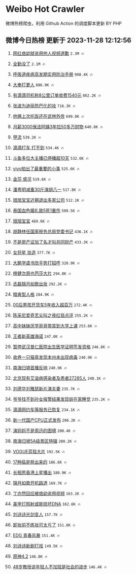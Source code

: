 # Weibo Hot Crawler 



微博热榜爬虫，利用 Github Action 的调度脚本更新 BY PHP 


## 微博今日热榜 更新于 2023-11-28 12:12:56 
1. [网红痞幼就盗用他人视频道歉](https://s.weibo.com/weibo?q=%23%E7%BD%91%E7%BA%A2%E7%97%9E%E5%B9%BC%E5%B0%B1%E7%9B%97%E7%94%A8%E4%BB%96%E4%BA%BA%E8%A7%86%E9%A2%91%E9%81%93%E6%AD%89%23&t=31&band_rank=1&Refer=top) `2.3M 🔥` 

1. [全勤没了](https://s.weibo.com/weibo?q=%E5%85%A8%E5%8B%A4%E6%B2%A1%E4%BA%86&t=31&band_rank=2&Refer=top) `2.1M 🔥` 

1. [呼吸道疾病高发期实用防治手册](https://s.weibo.com/weibo?q=%23%E5%91%BC%E5%90%B8%E9%81%93%E7%96%BE%E7%97%85%E9%AB%98%E5%8F%91%E6%9C%9F%E5%AE%9E%E7%94%A8%E9%98%B2%E6%B2%BB%E6%89%8B%E5%86%8C%23&t=31&band_rank=3&Refer=top) `908.4K 🔥` 

1. [大奉打更人](https://s.weibo.com/weibo?q=%E5%A4%A7%E5%A5%89%E6%89%93%E6%9B%B4%E4%BA%BA&t=31&band_rank=4&Refer=top) `886.9K 🔥` 

1. [有滴滴司机称8公里订单收费1540元](https://s.weibo.com/weibo?q=%23%E6%9C%89%E6%BB%B4%E6%BB%B4%E5%8F%B8%E6%9C%BA%E7%A7%B08%E5%85%AC%E9%87%8C%E8%AE%A2%E5%8D%95%E6%94%B6%E8%B4%B91540%E5%85%83%23&t=31&band_rank=5&Refer=top) `862.2K 🔥` 

1. [张进为迪丽热巴化的妆](https://s.weibo.com/weibo?q=%23%E5%BC%A0%E8%BF%9B%E4%B8%BA%E8%BF%AA%E4%B8%BD%E7%83%AD%E5%B7%B4%E5%8C%96%E7%9A%84%E5%A6%86%23&t=31&band_rank=6&Refer=top) `716.3K 🔥` 

1. [他俩上次吃饭还在武林外传](https://s.weibo.com/weibo?q=%23%E4%BB%96%E4%BF%A9%E4%B8%8A%E6%AC%A1%E5%90%83%E9%A5%AD%E8%BF%98%E5%9C%A8%E6%AD%A6%E6%9E%97%E5%A4%96%E4%BC%A0%23&t=31&band_rank=7&Refer=top) `699.0K 🔥` 

1. [月薪3000保洁阿姨3年捡50多万财物](https://s.weibo.com/weibo?q=%23%E6%9C%88%E8%96%AA3000%E4%BF%9D%E6%B4%81%E9%98%BF%E5%A7%A83%E5%B9%B4%E6%8D%A150%E5%A4%9A%E4%B8%87%E8%B4%A2%E7%89%A9%23&t=31&band_rank=8&Refer=top) `640.8K 🔥` 

1. [甲流](https://s.weibo.com/weibo?q=%E7%94%B2%E6%B5%81&t=31&band_rank=9&Refer=top) `539.2K 🔥` 

1. [滴滴打车 打不到](https://s.weibo.com/weibo?q=%E6%BB%B4%E6%BB%B4%E6%89%93%E8%BD%A6%20%E6%89%93%E4%B8%8D%E5%88%B0&t=31&band_rank=10&Refer=top) `534.4K 🔥` 

1. [斗鱼多位大主播已停播超10天](https://s.weibo.com/weibo?q=%23%E6%96%97%E9%B1%BC%E5%A4%9A%E4%BD%8D%E5%A4%A7%E4%B8%BB%E6%92%AD%E5%B7%B2%E5%81%9C%E6%92%AD%E8%B6%8510%E5%A4%A9%23&t=31&band_rank=11&Refer=top) `532.6K 🔥` 

1. [vivo拍出了最重要的小事](https://s.weibo.com/weibo?q=%23vivo%E6%8B%8D%E5%87%BA%E4%BA%86%E6%9C%80%E9%87%8D%E8%A6%81%E7%9A%84%E5%B0%8F%E4%BA%8B%23&t=31&band_rank=12&Refer=top) `525.6K 🔥` 

1. [金莎 盛况](https://s.weibo.com/weibo?q=%E9%87%91%E8%8E%8E%20%E7%9B%9B%E5%86%B5&t=31&band_rank=13&Refer=top) `519.6K 🔥` 

1. [潘粤明减重30斤演胡八一](https://s.weibo.com/weibo?q=%23%E6%BD%98%E7%B2%A4%E6%98%8E%E5%87%8F%E9%87%8D30%E6%96%A4%E6%BC%94%E8%83%A1%E5%85%AB%E4%B8%80%23&t=31&band_rank=14&Refer=top) `517.8K 🔥` 

1. [旭旭宝宝近期退出多家公司](https://s.weibo.com/weibo?q=%23%E6%97%AD%E6%97%AD%E5%AE%9D%E5%AE%9D%E8%BF%91%E6%9C%9F%E9%80%80%E5%87%BA%E5%A4%9A%E5%AE%B6%E5%85%AC%E5%8F%B8%23&t=31&band_rank=15&Refer=top) `512.1K 🔥` 

1. [泰国血色婚礼致5死1重伤](https://s.weibo.com/weibo?q=%23%E6%B3%B0%E5%9B%BD%E8%A1%80%E8%89%B2%E5%A9%9A%E7%A4%BC%E8%87%B45%E6%AD%BB1%E9%87%8D%E4%BC%A4%23&t=31&band_rank=16&Refer=top) `509.5K 🔥` 

1. [旭旭宝宝](https://s.weibo.com/weibo?q=%E6%97%AD%E6%97%AD%E5%AE%9D%E5%AE%9D&t=31&band_rank=17&Refer=top) `469.6K 🔥` 

1. [胡静林任国家税务总局党委书记](https://s.weibo.com/weibo?q=%23%E8%83%A1%E9%9D%99%E6%9E%97%E4%BB%BB%E5%9B%BD%E5%AE%B6%E7%A8%8E%E5%8A%A1%E6%80%BB%E5%B1%80%E5%85%9A%E5%A7%94%E4%B9%A6%E8%AE%B0%23&t=31&band_rank=18&Refer=top) `436.1K 🔥` 

1. [不是房产证加了名才叫共同财产](https://s.weibo.com/weibo?q=%23%E4%B8%8D%E6%98%AF%E6%88%BF%E4%BA%A7%E8%AF%81%E5%8A%A0%E4%BA%86%E5%90%8D%E6%89%8D%E5%8F%AB%E5%85%B1%E5%90%8C%E8%B4%A2%E4%BA%A7%23&t=31&band_rank=19&Refer=top) `433.3K 🔥` 

1. [女将星 妆造](https://s.weibo.com/weibo?q=%E5%A5%B3%E5%B0%86%E6%98%9F%20%E5%A6%86%E9%80%A0&t=31&band_rank=20&Refer=top) `377.7K 🔥` 

1. [大鹏学虞书欣手势打招呼](https://s.weibo.com/weibo?q=%23%E5%A4%A7%E9%B9%8F%E5%AD%A6%E8%99%9E%E4%B9%A6%E6%AC%A3%E6%89%8B%E5%8A%BF%E6%89%93%E6%8B%9B%E5%91%BC%23&t=31&band_rank=21&Refer=top) `320.9K 🔥` 

1. [檀健次周也芭莎大片](https://s.weibo.com/weibo?q=%23%E6%AA%80%E5%81%A5%E6%AC%A1%E5%91%A8%E4%B9%9F%E8%8A%AD%E8%8E%8E%E5%A4%A7%E7%89%87%23&t=31&band_rank=22&Refer=top) `294.0K 🔥` 

1. [丞磊锦月如歌出妆](https://s.weibo.com/weibo?q=%E4%B8%9E%E7%A3%8A%E9%94%A6%E6%9C%88%E5%A6%82%E6%AD%8C%E5%87%BA%E5%A6%86&t=31&band_rank=23&Refer=top) `292.2K 🔥` 

1. [暗爽型人格](https://s.weibo.com/weibo?q=%E6%9A%97%E7%88%BD%E5%9E%8B%E4%BA%BA%E6%A0%BC&t=31&band_rank=24&Refer=top) `284.9K 🔥` 

1. [00后男孩开货车5年收入超百万](https://s.weibo.com/weibo?q=%2300%E5%90%8E%E7%94%B7%E5%AD%A9%E5%BC%80%E8%B4%A7%E8%BD%A65%E5%B9%B4%E6%94%B6%E5%85%A5%E8%B6%85%E7%99%BE%E4%B8%87%23&t=31&band_rank=25&Refer=top) `272.4K 🔥` 

1. [陈采尼爱奇艺尖叫之夜红毯点评](https://s.weibo.com/weibo?q=%E9%99%88%E9%87%87%E5%B0%BC%E7%88%B1%E5%A5%87%E8%89%BA%E5%B0%96%E5%8F%AB%E4%B9%8B%E5%A4%9C%E7%BA%A2%E6%AF%AF%E7%82%B9%E8%AF%84&t=31&band_rank=26&Refer=top) `255.2K 🔥` 

1. [高中妹妹厌学哥哥带其到大学上课](https://s.weibo.com/weibo?q=%23%E9%AB%98%E4%B8%AD%E5%A6%B9%E5%A6%B9%E5%8E%8C%E5%AD%A6%E5%93%A5%E5%93%A5%E5%B8%A6%E5%85%B6%E5%88%B0%E5%A4%A7%E5%AD%A6%E4%B8%8A%E8%AF%BE%23&t=31&band_rank=27&Refer=top) `253.6K 🔥` 

1. [王者新英雄海诺](https://s.weibo.com/weibo?q=%E7%8E%8B%E8%80%85%E6%96%B0%E8%8B%B1%E9%9B%84%E6%B5%B7%E8%AF%BA&t=31&band_rank=28&Refer=top) `247.0K 🔥` 

1. [暂停武汉普仁医院出生医学证明签发资格](https://s.weibo.com/weibo?q=%23%E6%9A%82%E5%81%9C%E6%AD%A6%E6%B1%89%E6%99%AE%E4%BB%81%E5%8C%BB%E9%99%A2%E5%87%BA%E7%94%9F%E5%8C%BB%E5%AD%A6%E8%AF%81%E6%98%8E%E7%AD%BE%E5%8F%91%E8%B5%84%E6%A0%BC%23&t=31&band_rank=29&Refer=top) `246.8K 🔥` 

1. [收养一只猫竟发现本州未出现病毒](https://s.weibo.com/weibo?q=%E6%94%B6%E5%85%BB%E4%B8%80%E5%8F%AA%E7%8C%AB%E7%AB%9F%E5%8F%91%E7%8E%B0%E6%9C%AC%E5%B7%9E%E6%9C%AA%E5%87%BA%E7%8E%B0%E7%97%85%E6%AF%92&t=31&band_rank=30&Refer=top) `240.9K 🔥` 

1. [南海归墟首播反响](https://s.weibo.com/weibo?q=%23%E5%8D%97%E6%B5%B7%E5%BD%92%E5%A2%9F%E9%A6%96%E6%92%AD%E5%8F%8D%E5%93%8D%23&t=31&band_rank=31&Refer=top) `240.9K 🔥` 

1. [北京现有艾滋病感染者及患者27285人](https://s.weibo.com/weibo?q=%23%E5%8C%97%E4%BA%AC%E7%8E%B0%E6%9C%89%E8%89%BE%E6%BB%8B%E7%97%85%E6%84%9F%E6%9F%93%E8%80%85%E5%8F%8A%E6%82%A3%E8%80%8527285%E4%BA%BA%23&t=31&band_rank=32&Refer=top) `240.1K 🔥` 

1. [刘德华刘雅瑟新片演夫妻](https://s.weibo.com/weibo?q=%23%E5%88%98%E5%BE%B7%E5%8D%8E%E5%88%98%E9%9B%85%E7%91%9F%E6%96%B0%E7%89%87%E6%BC%94%E5%A4%AB%E5%A6%BB%23&t=31&band_rank=33&Refer=top) `235.7K 🔥` 

1. [爷爷找不到孙女报警结果发现娃在家睡觉](https://s.weibo.com/weibo?q=%23%E7%88%B7%E7%88%B7%E6%89%BE%E4%B8%8D%E5%88%B0%E5%AD%99%E5%A5%B3%E6%8A%A5%E8%AD%A6%E7%BB%93%E6%9E%9C%E5%8F%91%E7%8E%B0%E5%A8%83%E5%9C%A8%E5%AE%B6%E7%9D%A1%E8%A7%89%23&t=31&band_rank=34&Refer=top) `235.2K 🔥` 

1. [滴滴网约车等服务已恢复](https://s.weibo.com/weibo?q=%23%E6%BB%B4%E6%BB%B4%E7%BD%91%E7%BA%A6%E8%BD%A6%E7%AD%89%E6%9C%8D%E5%8A%A1%E5%B7%B2%E6%81%A2%E5%A4%8D%23&t=31&band_rank=35&Refer=top) `234.1K 🔥` 

1. [新一代国产CPU正式发布](https://s.weibo.com/weibo?q=%23%E6%96%B0%E4%B8%80%E4%BB%A3%E5%9B%BD%E4%BA%A7CPU%E6%AD%A3%E5%BC%8F%E5%8F%91%E5%B8%83%23&t=31&band_rank=36&Refer=top) `206.2K 🔥` 

1. [演妈妈不是周迅的困境](https://s.weibo.com/weibo?q=%E6%BC%94%E5%A6%88%E5%A6%88%E4%B8%8D%E6%98%AF%E5%91%A8%E8%BF%85%E7%9A%84%E5%9B%B0%E5%A2%83&t=31&band_rank=37&Refer=top) `200.4K 🔥` 

1. [南海归墟5A级景区特辑](https://s.weibo.com/weibo?q=%23%E5%8D%97%E6%B5%B7%E5%BD%92%E5%A2%9F5A%E7%BA%A7%E6%99%AF%E5%8C%BA%E7%89%B9%E8%BE%91%23&t=31&band_rank=38&Refer=top) `200.2K 🔥` 

1. [VOGUE蓝毯大片](https://s.weibo.com/weibo?q=%23VOGUE%E8%93%9D%E6%AF%AF%E5%A4%A7%E7%89%87%23&t=31&band_rank=39&Refer=top) `192.5K 🔥` 

1. [17种癌是胖出来的](https://s.weibo.com/weibo?q=%2317%E7%A7%8D%E7%99%8C%E6%98%AF%E8%83%96%E5%87%BA%E6%9D%A5%E7%9A%84%23&t=31&band_rank=40&Refer=top) `186.6K 🔥` 

1. [长相思香港上星播出](https://s.weibo.com/weibo?q=%23%E9%95%BF%E7%9B%B8%E6%80%9D%E9%A6%99%E6%B8%AF%E4%B8%8A%E6%98%9F%E6%92%AD%E5%87%BA%23&t=31&band_rank=41&Refer=top) `180.9K 🔥` 

1. [锦月如歌开机路透](https://s.weibo.com/weibo?q=%23%E9%94%A6%E6%9C%88%E5%A6%82%E6%AD%8C%E5%BC%80%E6%9C%BA%E8%B7%AF%E9%80%8F%23&t=31&band_rank=42&Refer=top) `169.7K 🔥` 

1. [丁亦然回应被痞幼盗用视频](https://s.weibo.com/weibo?q=%23%E4%B8%81%E4%BA%A6%E7%84%B6%E5%9B%9E%E5%BA%94%E8%A2%AB%E7%97%9E%E5%B9%BC%E7%9B%97%E7%94%A8%E8%A7%86%E9%A2%91%23&t=31&band_rank=43&Refer=top) `163.2K 🔥` 

1. [美甲灯照射或能损坏DNA](https://s.weibo.com/weibo?q=%23%E7%BE%8E%E7%94%B2%E7%81%AF%E7%85%A7%E5%B0%84%E6%88%96%E8%83%BD%E6%8D%9F%E5%9D%8FDNA%23&t=31&band_rank=44&Refer=top) `162.6K 🔥` 

1. [刘诗诗光剑变人](https://s.weibo.com/weibo?q=%23%E5%88%98%E8%AF%97%E8%AF%97%E5%85%89%E5%89%91%E5%8F%98%E4%BA%BA%23&t=31&band_rank=45&Refer=top) `157.7K 🔥` 

1. [卸妆前不练妆可太亏了](https://s.weibo.com/weibo?q=%23%E5%8D%B8%E5%A6%86%E5%89%8D%E4%B8%8D%E7%BB%83%E5%A6%86%E5%8F%AF%E5%A4%AA%E4%BA%8F%E4%BA%86%23&t=31&band_rank=46&Refer=top) `151.8K 🔥` 

1. [EDG 青春风暴](https://s.weibo.com/weibo?q=EDG%20%E9%9D%92%E6%98%A5%E9%A3%8E%E6%9A%B4&t=31&band_rank=47&Refer=top) `151.4K 🔥` 

1. [刘诗诗新剧打戏](https://s.weibo.com/weibo?q=%E5%88%98%E8%AF%97%E8%AF%97%E6%96%B0%E5%89%A7%E6%89%93%E6%88%8F&t=31&band_rank=48&Refer=top) `149.5K 🔥` 

1. [原神4.2](https://s.weibo.com/weibo?q=%23%E5%8E%9F%E7%A5%9E4.2%23&t=31&band_rank=49&Refer=top) `146.8K 🔥` 

1. [48岁教授说年轻人不加班是社会的进步](https://s.weibo.com/weibo?q=%2348%E5%B2%81%E6%95%99%E6%8E%88%E8%AF%B4%E5%B9%B4%E8%BD%BB%E4%BA%BA%E4%B8%8D%E5%8A%A0%E7%8F%AD%E6%98%AF%E7%A4%BE%E4%BC%9A%E7%9A%84%E8%BF%9B%E6%AD%A5%23&t=31&band_rank=50&Refer=top) `146.4K 🔥` 

